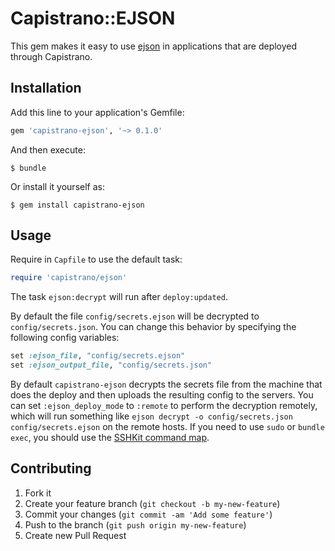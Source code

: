 # Capistrano::EJSON

This gem makes it easy to use [ejson](https://github.com/Shopify/ejson) in applications that are deployed through Capistrano.

## Installation

Add this line to your application's Gemfile:

```ruby
gem 'capistrano-ejson', '~> 0.1.0'
```

And then execute:

    $ bundle

Or install it yourself as:

    $ gem install capistrano-ejson

## Usage

Require in `Capfile` to use the default task:

```ruby
require 'capistrano/ejson'
```

The task `ejson:decrypt` will run after `deploy:updated`.

By default the file `config/secrets.ejson` will be decrypted to `config/secrets.json`. You can change this behavior by specifying the following config variables:

```ruby
set :ejson_file, "config/secrets.ejson"
set :ejson_output_file, "config/secrets.json"
```

By default `capistrano-ejson` decrypts the secrets file from the machine that does the deploy and then uploads the resulting config to the servers. You can set `:ejson_deploy_mode` to `:remote` to perform the decryption remotely, which will run something like `ejson decrypt -o config/secrets.json config/secrets.ejson` on the remote hosts. If you need to use `sudo` or `bundle exec`, you should use the [SSHKit command map](https://github.com/capistrano/sshkit#the-command-map).

## Contributing

1. Fork it
2. Create your feature branch (`git checkout -b my-new-feature`)
3. Commit your changes (`git commit -am 'Add some feature'`)
4. Push to the branch (`git push origin my-new-feature`)
5. Create new Pull Request
